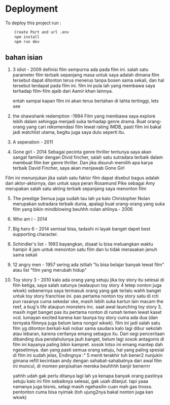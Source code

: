 # Deployment

To deploy this project run :

```bash
    Create Port and url .env
    npm install
    npm run dev
```

## bahan isian

1. 3 idiot - 2009
   definisi film sempurna ada pada film ini. salah satu parameter film terbaik sepanjang masa untuk saya adalah dimana film tersebut dapat ditonton terus menerus tanpa bosen sama sekali, dan hal tersebut terdapat pada film ini. film ini pula lah yang membawa saya terhadap film-film ajaib dari Aamir khan lainnya.

   entah sampai kapan film ini akan terus bertahan di tahta tertinggi, lets see

2. the shawshank redemption -1994
   Film yang membawa saya explore lebih dalam sehingga menjadi suka terhadap genre drama. Buat orang-orang yang cari rekomendasi film lewat rating IMDB, pasti film ini bakal jadi watchlist utama, begitu juga saya dulu seperti itu.

3. A seperation - 2011
4. Gone girl - 2014
   Sebagai pecinta genre thriller tentunya saya akan sangat familiar dengan Divid fincher, salah satu sutradara terbaik dalam membuat film ber genre thriller. Dan jika disuruh memilih apa karya terbaik David Fincher, saya akan menjawab Gone Girl

Film ini menunjukan jika salah satu faktor film dapat disebut bagus adalah dari aktor-aktornya, dan untuk saya peran Rosamund Pike sebagai Amy merupakan salah satu akting terbaik sepanjang saya menonton film

5. The prestige
   Semua juga sudah tau lah ya kalo Christopher Nolan merupakan sutradara terbaik dunia, apalagi buat orang-orang yang suka film yang bikin mindblowing beuhhh nolan ahlinya.- 2006

6. Who am i - 2014

7. Big hero 6 - 2014
   semisal bisa, tadashi ni layak banget dapet best supporting character.

8. Schindler's list - 1993
   bayangkan, disaat lu bisa meluangkan waktu hampir 4 jam untuk menonton satu film dan lu tidak merasakan jenuh sama sekali

9. 12 angry men - 1957
   sering ada istliah "lu bisa belajar banyak lewat film" atau list "film yang merubah hidup"

10. Toy story 3 - 2010
    kalo ada orang yang setuju jika toy story itu selesai di film ketiga, saya salah satunya (walaupun toy story 4 tetep nonton juga wkwk)
    sebenernya saya termasuk orang yang gak terlalu wahh banget untuk toy story franchise ini. pas pertama nonton toy story satu di rcti pun rasanya cuma sekedar oke, masih lebih suka kartun lain macam the reef, a bug's life ataupun monsters inc.
    saat awal launching toy story 3, masih inget banget pas itu pertama nonton di rumah temen lewat kaset vcd. lumayan excited karena kan taunya toy story cuma ada dua (dan ternyata filmnya juga belum lama nongol wkwk). film ini jadi salah satu film yg ditonton berkali-kali nobar sama saudara kalo lagi dibur sekolah atau lebaran, karena ceritanya emang sebagus itu.
    Dari segi penceritaan dibanding dua pendahulunya jauh banget, belum lagi sosok antagonis di film ini kayanya paling bikin kampret. sosok lotso ini emang mantep dah ngeselinnya. dan yang pasti semua orang setuju, hal yang paling spesial di film ini sudah jelas, Endingnya :"
    5 menit terakhir tuh bener2 nunjukin gimana refill kecintaan andy dengan sahabat-sahabatnya dari awal film ini muncul, di momen perpisahan mereka beuhhhh banjir benerrrr

    yahhh udah gak perlu ditanya lagi lah ya kenapa banyak orang pastinya setuju kalo ini film sebaiknya selesai, gak usah dilanjut. tapi yaaa namanya juga bisnis, selagi masih ngehasilin cuan mah gas trosss. pentonton cuma bisa nyimak (toh ujung2nya bakal nonton juga kan wkwk)
